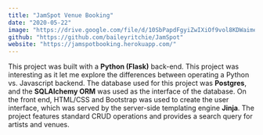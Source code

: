 ```yaml
---
title: "JamSpot Venue Booking"
date: "2020-05-22"
image: "https://drive.google.com/file/d/10SbPapdFgyiZwIXiOf9vol8KDWaimecd/preview"
github: "https://github.com/baileyritchie/JamSpot"
website: "https://jamspotbooking.herokuapp.com/"
---
```


This project was built with a **Python (Flask)** back-end. This project was interesting as it let me explore the differences between operating a Python vs. Javascript backend. The database used for this project was **Postgres**, and the **SQLAlchemy ORM** was used as the interface of the database. On the front end, HTML/CSS and Bootstrap was used to create the user interface, which was served by the server-side templating engine **Jinja**. The project features standard CRUD operations and provides a search query for artists and venues.  

